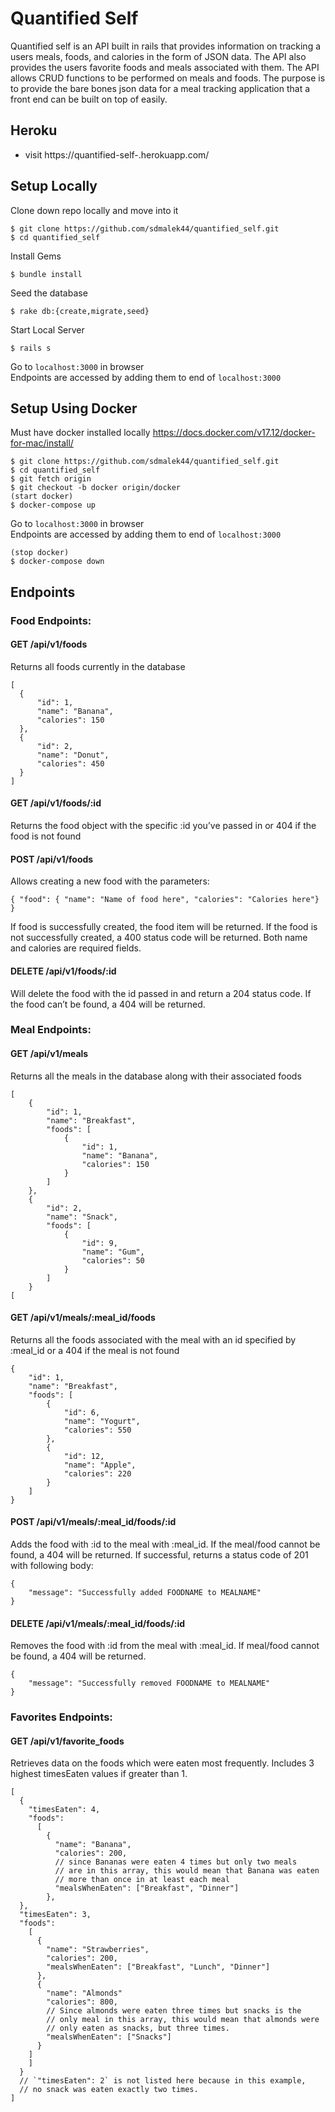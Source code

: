 # Quantified Self  
Quantified self is an API built in rails that provides information on tracking a users meals, foods, and calories in the form of JSON data. The API also provides the users favorite foods and meals associated with them. The API allows CRUD functions to be performed on meals and foods. The purpose is to provide the bare bones json data for a meal tracking application that a front end can be built on top of easily.  

## Heroku  
* visit https://quantified-self-.herokuapp.com/

## Setup Locally  
Clone down repo locally and move into it
```
$ git clone https://github.com/sdmalek44/quantified_self.git  
$ cd quantified_self
``` 
Install Gems  
``` 
$ bundle install
``` 
Seed the database  
``` 
$ rake db:{create,migrate,seed} 
```  
Start Local Server 
```
$ rails s 
``` 
Go to `localhost:3000` in browser  
Endpoints are accessed by adding them to end of `localhost:3000`  
  
## Setup Using Docker  
Must have docker installed locally https://docs.docker.com/v17.12/docker-for-mac/install/  
```
$ git clone https://github.com/sdmalek44/quantified_self.git  
$ cd quantified_self 
$ git fetch origin
$ git checkout -b docker origin/docker
(start docker)
$ docker-compose up 
```
Go to `localhost:3000` in browser  
Endpoints are accessed by adding them to end of `localhost:3000`  
```
(stop docker)
$ docker-compose down 
``` 

## Endpoints  
### Food Endpoints:   

  
#### GET /api/v1/foods

Returns all foods currently in the database  
``` 
[
  {
      "id": 1,
      "name": "Banana",
      "calories": 150
  },
  {
      "id": 2,
      "name": "Donut",
      "calories": 450
  }
]
``` 
  
#### GET /api/v1/foods/:id  

Returns the food object with the specific :id you’ve passed in or 404 if the food is not found  
  
 
#### POST /api/v1/foods 
Allows creating a new food with the parameters:  
``` 
{ "food": { "name": "Name of food here", "calories": "Calories here"} }  
```
If food is successfully created, the food item will be returned. If the food is not successfully created, a 400 status code will be returned. Both name and calories are required fields.  
#### DELETE /api/v1/foods/:id 

Will delete the food with the id passed in and return a 204 status code. If the food can’t be found, a 404 will be returned.  
  
### Meal Endpoints:  

#### GET /api/v1/meals
 
Returns all the meals in the database along with their associated foods  
```
[
    {
        "id": 1,
        "name": "Breakfast",
        "foods": [
            {
                "id": 1,
                "name": "Banana",
                "calories": 150
            }
        ]
    },
    {
        "id": 2,
        "name": "Snack",
        "foods": [
            {
                "id": 9,
                "name": "Gum",
                "calories": 50
            }
        ]
    }
[
``` 

#### GET /api/v1/meals/:meal_id/foods
  
Returns all the foods associated with the meal with an id specified by :meal_id or a 404 if the meal is not found
```
{
    "id": 1,
    "name": "Breakfast",
    "foods": [
        {
            "id": 6,
            "name": "Yogurt",
            "calories": 550
        },
        {
            "id": 12,
            "name": "Apple",
            "calories": 220
        }
    ]
}
```

#### POST /api/v1/meals/:meal_id/foods/:id 

Adds the food with :id to the meal with :meal_id. If the meal/food cannot be found, a 404 will be returned.
If successful, returns a status code of 201 with following body:  
```
{
    "message": "Successfully added FOODNAME to MEALNAME"
}
```

#### DELETE /api/v1/meals/:meal_id/foods/:id

Removes the food with :id from the meal with :meal_id. If meal/food cannot be found, a 404 will be returned.  
```
{
    "message": "Successfully removed FOODNAME to MEALNAME"
}
```
### Favorites Endpoints:  
#### GET /api/v1/favorite_foods  

Retrieves data on the foods which were eaten most frequently. Includes 3 highest timesEaten values if greater than 1.  
```
[
  {
    "timesEaten": 4,
    "foods":
      [
        {
          "name": "Banana",
          "calories": 200,
          // since Bananas were eaten 4 times but only two meals
          // are in this array, this would mean that Banana was eaten
          // more than once in at least each meal
          "mealsWhenEaten": ["Breakfast", "Dinner"]
        },
  },
  "timesEaten": 3,
  "foods":
    [
      {
        "name": "Strawberries",
        "calories": 200,
        "mealsWhenEaten": ["Breakfast", "Lunch", "Dinner"]
      },
      {
        "name": "Almonds"
        "calories": 800,
        // Since almonds were eaten three times but snacks is the
        // only meal in this array, this would mean that almonds were
        // only eaten as snacks, but three times.
        "mealsWhenEaten": ["Snacks"]
      }
    ]
    ]
  }
  // `"timesEaten": 2` is not listed here because in this example,
  // no snack was eaten exactly two times.
]
```

